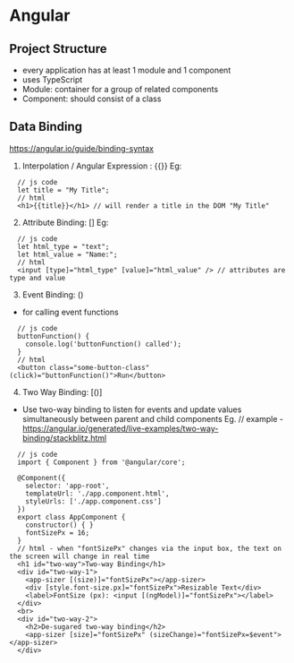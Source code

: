 # Angular

## Project Structure
- every application has at least 1 module and 1 component
- uses TypeScript
- Module: container for a group of related components
- Component: should consist of a class

## Data Binding
https://angular.io/guide/binding-syntax

1. Interpolation / Angular Expression : {{}}
Eg:
```
  // js code
  let title = "My Title";
  // html
  <h1>{{title}}</h1> // will render a title in the DOM "My Title"
```
2. Attribute Binding: []
Eg:
```
  // js code
  let html_type = "text";
  let html_value = "Name:";
  // html
  <input [type]="html_type" [value]="html_value" /> // attributes are type and value
```
3. Event Binding: ()
  - for calling event functions
```
  // js code
  buttonFunction() {
    console.log('buttonFunction() called');
  }
  // html
  <button class="some-button-class" (click)="buttonFunction()">Run</button>
```
4. Two Way Binding: [()]
  - Use two-way binding to listen for events and update values simultaneously between parent and child components
  Eg.
  // example - https://angular.io/generated/live-examples/two-way-binding/stackblitz.html
```
  // js code
  import { Component } from '@angular/core';

  @Component({
    selector: 'app-root',
    templateUrl: './app.component.html',
    styleUrls: ['./app.component.css']
  })
  export class AppComponent {
    constructor() { }
    fontSizePx = 16;
  }
  // html - when "fontSizePx" changes via the input box, the text on the screen will change in real time
  <h1 id="two-way">Two-way Binding</h1>
  <div id="two-way-1">
    <app-sizer [(size)]="fontSizePx"></app-sizer>
    <div [style.font-size.px]="fontSizePx">Resizable Text</div>
    <label>FontSize (px): <input [(ngModel)]="fontSizePx"></label>
  </div>
  <br>
  <div id="two-way-2">
    <h2>De-sugared two-way binding</h2>
    <app-sizer [size]="fontSizePx" (sizeChange)="fontSizePx=$event"></app-sizer>
  </div>
```
